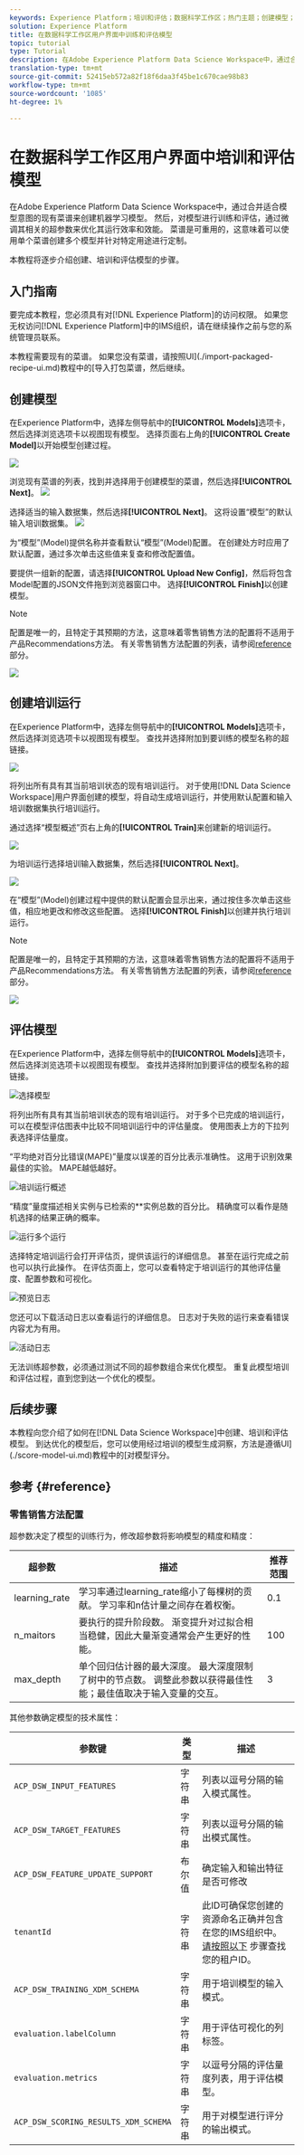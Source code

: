 ```yaml
---
keywords: Experience Platform；培训和评估；数据科学工作区；热门主题；创建模型；创建培训运行
solution: Experience Platform
title: 在数据科学工作区用户界面中训练和评估模型
topic: tutorial
type: Tutorial
description: 在Adobe Experience Platform Data Science Workspace中，通过合并适合模型意图的现有菜谱来创建机器学习模型。 然后，对模型进行训练和评估，通过微调其相关的超参数来优化其运行效率和效能。 菜谱是可重用的，这意味着可以使用单个菜谱创建多个模型并针对特定用途进行定制。
translation-type: tm+mt
source-git-commit: 52415eb572a82f18f6daa3f45be1c670cae98b83
workflow-type: tm+mt
source-wordcount: '1085'
ht-degree: 1%

---
```



# 在数据科学工作区用户界面中培训和评估模型

在Adobe Experience Platform Data Science Workspace中，通过合并适合模型意图的现有菜谱来创建机器学习模型。 然后，对模型进行训练和评估，通过微调其相关的超参数来优化其运行效率和效能。 菜谱是可重用的，这意味着可以使用单个菜谱创建多个模型并针对特定用途进行定制。

本教程将逐步介绍创建、培训和评估模型的步骤。

## 入门指南

要完成本教程，您必须具有对[!DNL Experience Platform]的访问权限。 如果您无权访问[!DNL Experience Platform]中的IMS组织，请在继续操作之前与您的系统管理员联系。

本教程需要现有的菜谱。 如果您没有菜谱，请按照UI](./import-packaged-recipe-ui.md)教程中的[导入打包菜谱，然后继续。

## 创建模型

在Experience Platform中，选择左侧导航中的&#x200B;**[!UICONTROL Models]**&#x200B;选项卡，然后选择浏览选项卡以视图现有模型。 选择页面右上角的&#x200B;**[!UICONTROL Create Model]**&#x200B;以开始模型创建过程。

![](../images/models-recipes/train-evaluate-ui/models_browse.png)

浏览现有菜谱的列表，找到并选择用于创建模型的菜谱，然后选择&#x200B;**[!UICONTROL Next]**。
![](../images/models-recipes/train-evaluate-ui/select_recipe.png)

选择适当的输入数据集，然后选择&#x200B;**[!UICONTROL Next]**。 这将设置“模型”的默认输入培训数据集。
![](../images/models-recipes/train-evaluate-ui/select_dataset.png)

为“模型”(Model)提供名称并查看默认“模型”(Model)配置。 在创建处方时应用了默认配置，通过多次单击这些值来复查和修改配置值。

要提供一组新的配置，请选择&#x200B;**[!UICONTROL Upload New Config]**，然后将包含Model配置的JSON文件拖到浏览器窗口中。 选择&#x200B;**[!UICONTROL Finish]**&#x200B;以创建模型。

>[!NOTE]
>
>配置是唯一的，且特定于其预期的方法，这意味着零售销售方法的配置将不适用于产品Recommendations方法。 有关零售销售方法配置的列表，请参阅[reference](#reference)部分。

![](../images/models-recipes/train-evaluate-ui/name_and_configure.png)

## 创建培训运行

在Experience Platform中，选择左侧导航中的&#x200B;**[!UICONTROL Models]**&#x200B;选项卡，然后选择浏览选项卡以视图现有模型。 查找并选择附加到要训练的模型名称的超链接。

![](../images/models-recipes/train-evaluate-ui/model-hyperlink.png)

将列出所有具有其当前培训状态的现有培训运行。 对于使用[!DNL Data Science Workspace]用户界面创建的模型，将自动生成培训运行，并使用默认配置和输入培训数据集执行培训运行。

通过选择“模型概述”页右上角的&#x200B;**[!UICONTROL Train]**&#x200B;来创建新的培训运行。

![](../images/models-recipes/train-evaluate-ui/model_overview.png)

为培训运行选择培训输入数据集，然后选择&#x200B;**[!UICONTROL Next]**。

![](../images/models-recipes/train-evaluate-ui/training_input.png)

在“模型”(Model)创建过程中提供的默认配置会显示出来，通过按住多次单击这些值，相应地更改和修改这些配置。 选择&#x200B;**[!UICONTROL Finish]**&#x200B;以创建并执行培训运行。

>[!NOTE]
>
>配置是唯一的，且特定于其预期的方法，这意味着零售销售方法的配置将不适用于产品Recommendations方法。 有关零售销售方法配置的列表，请参阅[reference](#reference)部分。

![](../images/models-recipes/train-evaluate-ui/training_configuration.png)


## 评估模型

在Experience Platform中，选择左侧导航中的&#x200B;**[!UICONTROL Models]**&#x200B;选项卡，然后选择浏览选项卡以视图现有模型。 查找并选择附加到要评估的模型名称的超链接。

![选择模型](../images/models-recipes/train-evaluate-ui/model-hyperlink.png)

将列出所有具有其当前培训状态的现有培训运行。 对于多个已完成的培训运行，可以在模型评估图表中比较不同培训运行中的评估量度。 使用图表上方的下拉列表选择评估量度。

“平均绝对百分比错误(MAPE)”量度以误差的百分比表示准确性。 这用于识别效果最佳的实验。 MAPE越低越好。

![培训运行概述](../images/models-recipes/train-evaluate-ui/complete_training_run.png)

“精度”量度描述相关实例与已检索的&#x200B;**&#x200B;实例总数的百分比。 精确度可以看作是随机选择的结果正确的概率。

![运行多个运行](../images/models-recipes/train-evaluate-ui/multiple_training_runs.png)

选择特定培训运行会打开评估页，提供该运行的详细信息。 甚至在运行完成之前也可以执行此操作。 在评估页面上，您可以查看特定于培训运行的其他评估量度、配置参数和可视化。

![预览日志](../images/models-recipes/train-evaluate-ui/evaluate_training.png)

您还可以下载活动日志以查看运行的详细信息。 日志对于失败的运行来查看错误内容尤为有用。

![活动日志](../images/models-recipes/train-evaluate-ui/activity_logs.png)

无法训练超参数，必须通过测试不同的超参数组合来优化模型。 重复此模型培训和评估过程，直到您到达一个优化的模型。

## 后续步骤

本教程向您介绍了如何在[!DNL Data Science Workspace]中创建、培训和评估模型。 到达优化的模型后，您可以使用经过培训的模型生成洞察，方法是遵循UI](./score-model-ui.md)教程中的[对模型评分。

## 参考 {#reference}

### 零售销售方法配置

超参数决定了模型的训练行为，修改超参数将影响模型的精度和精度：

| 超参数 | 描述 | 推荐范围 |
--- | --- | ---
| learning_rate | 学习率通过learning_rate缩小了每棵树的贡献。 学习率和n估计量之间存在着权衡。 | 0.1 | [2 - 10] /估计数 |
| n_maitors | 要执行的提升阶段数。 渐变提升对过拟合相当稳健，因此大量渐变通常会产生更好的性能。 | 100 | 100 - 1000 |
| max_depth | 单个回归估计器的最大深度。 最大深度限制了树中的节点数。 调整此参数以获得最佳性能；最佳值取决于输入变量的交互。 | 3 | 4 - 10 |

其他参数确定模型的技术属性：

| 参数键 | 类型 | 描述 |
| ----- | ----- | ----- |
| `ACP_DSW_INPUT_FEATURES` | 字符串 | 列表以逗号分隔的输入模式属性。 |
| `ACP_DSW_TARGET_FEATURES` | 字符串 | 列表以逗号分隔的输出模式属性。 |
| `ACP_DSW_FEATURE_UPDATE_SUPPORT` | 布尔值 | 确定输入和输出特征是否可修改 |
| `tenantId` | 字符串 | 此ID可确保您创建的资源命名正确并包含在您的IMS组织中。 [请按照以下](../../xdm/api/getting-started.md#know-your-tenant_id) 步骤查找您的租户ID。 |
| `ACP_DSW_TRAINING_XDM_SCHEMA` | 字符串 | 用于培训模型的输入模式。 |
| `evaluation.labelColumn` | 字符串 | 用于评估可视化的列标签。 |
| `evaluation.metrics` | 字符串 | 以逗号分隔的评估量度列表，用于评估模型。 |
| `ACP_DSW_SCORING_RESULTS_XDM_SCHEMA` | 字符串 | 用于对模型进行评分的输出模式。 |